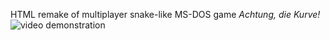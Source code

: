 HTML remake of multiplayer snake-like MS-DOS game *Achtung, die Kurve!*
![video demonstration](https://user-images.githubusercontent.com/15891394/152655173-0e090c0f-5aac-49cd-b36c-255d8f573cc8.gif)

